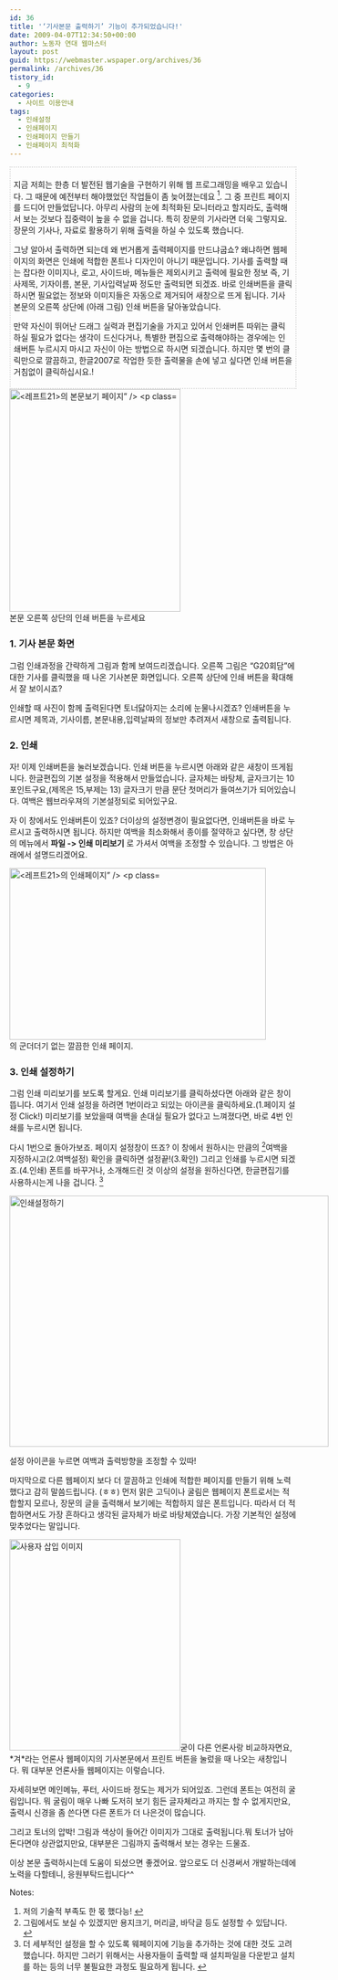 ```yaml
---
id: 36
title: '‘기사본문 출력하기’ 기능이 추가되었습니다!'
date: 2009-04-07T12:34:50+00:00
author: 노동자 연대 웹마스터
layout: post
guid: https://webmaster.wspaper.org/archives/36
permalink: /archives/36
tistory_id:
  - 9
categories:
  - 사이트 이용안내
tags:
  - 인쇄설정
  - 인쇄페이지
  - 인쇄페이지 만들기
  - 인쇄페이지 최적화
---
```

<div style="border: 2px dotted rgb(221, 221, 221); padding: 5px;">
  <p>
    지금 저희는 한층 더 발전된 웹기술을 구현하기 위해 웹 프로그래밍을 배우고 있습니다. 그 때문에 예전부터 해야했었던 작업들이 좀 늦어졌는데요 <a class="simple-footnote" title="저의 기술적 부족도 한 몫 했다능!" id="return-note-36-1" href="#note-36-1"><sup>1</sup></a>. 그 중 프린트 페이지를 드디어 만들었답니다. 아무리 사람의 눈에 최적화된 모니터라고 할지라도, 출력해서 보는 것보다 집중력이 높을 수 없을 겁니다. 특히 장문의 기사라면 더욱 그렇지요. 장문의 기사나, 자료로 활용하기 위해 출력을 하실 수 있도록 했습니다.
  </p>
  
  <p>
    그냥 알아서 출력하면 되는데 왜 번거롭게 출력페이지를 만드냐굽쇼? 왜냐하면 웹페이지의 화면은 인쇄에 적합한 폰트나 디자인이 아니기 때문입니다. 기사를 출력할 때는 잡다한 이미지나, 로고, 사이드바, 메뉴들은 제외시키고 출력에 필요한 정보 즉, 기사제목, 기자이름, 본문, 기사입력날짜 정도만 출력되면 되겠죠. 바로 인쇄버튼을 클릭하시면 필요없는 정보와 이미지들은 자동으로 제거되어 새창으로 뜨게 됩니다. 기사 본문의 오른쪽 상단에 (아래 그림) 인쇄 버튼을 달아놓았습니다.
  </p>
  
  <p>
    만약 자신이 뛰어난 드래그 실력과 편집기술을 가지고 있어서 인쇄버튼 따위는 클릭하실 필요가 없다는 생각이 드신다거나, 특별한 편집으로 출력해야하는 경우에는 인쇄버튼 누르시지 마시고 자신이 아는 방법으로 하시면 되겠습니다. 하지만 몇 번의 클릭만으로 깔끔하고, 한글2007로 작업한 듯한 출력물을 손에 넣고 싶다면 인쇄 버튼을 거침없이 클릭하십시요.!
  </p>
</div>



<div style="width: 310px" class="wp-caption alignright">
  <img src="https://webmaster.wspaper.org/wp-content/uploads/1/cfile7.uf.1163114A4D0846F51DFC67.jpg" width="300" height="390" alt="<레프트21>의 본문보기 페이지” />
  
  <p class="wp-caption-text">
    본문 오른쪽 상단의 인쇄 버튼을 누르세요
  </p>
</div>

### 1. 기사 본문 화면

그럼 인쇄과정을 간략하게 그림과 함께 보여드리겠습니다. 오른쪽 그림은 “G20회담”에 대한 기사를 클릭했을 때 나온 기사본문 화면입니다. 오른쪽 상단에 인쇄 버튼을 확대해서 잘 보이시죠?

인쇄할 때 사진이 함께 출력된다면 토너닳아지는 소리에 눈물나시겠죠? 인쇄버튼을 누르시면 제목과, 기사이름, 본문내용,입력날짜의 정보만 추려져서 새창으로 출력됩니다. 





### 2. 인쇄

자! 이제 인쇄버튼을 눌러보겠습니다. 인쇄 버튼을 누르시면 아래와 같은 새창이 뜨게됩니다. 한글편집의 기본 설정을 적용해서 만들었습니다. 글자체는 바탕체, 글자크기는 10포인트구요,(제목은 15,부제는 13) 글자크기 만큼 문단 첫머리가 들여쓰기가 되어있습니다. 여백은 웹브라우져의 기본설정되로 되어있구요. 

자 이 창에서도 인쇄버튼이 있죠? 더이상의 설정변경이 필요없다면, 인쇄버튼을 바로 누르시고 출력하시면 됩니다. 하지만 여백을 최소화해서 종이를 절약하고 싶다면, 창 상단의 메뉴에서 <span style="font-weight: bold;">파일 -> 인쇄 미리보기</span> 로 가셔서 여백을 조정할 수 있습니다. 그 방법은 아래에서 설명드리겠어요.

<div style="width: 460px" class="wp-caption aligncenter">
  <img src="https://webmaster.wspaper.org/wp-content/uploads/1/cfile6.uf.181B1F4C4D0846F541E3C4.jpg" width="450" height="301" alt="<레프트21>의 인쇄페이지” />
  
  <p class="wp-caption-text">
    의 군더더기 없는 깔끔한 인쇄 페이지.
  </p>
</div>

### 3. 인쇄 설정하기

그럼 인쇄 미리보기를 보도록 할게요. 인쇄 미리보기를 클릭하셨다면 아래와 같은 창이 뜹니다. 여기서 인쇄 설정을 하려면 1번이라고 되있는 아이콘을 클릭하세요.(1.페이지 설정 Click!) 미리보기를 보았을때 여백을 손대실 필요가 없다고 느껴졌다면, 바로 4번 인쇄를 누르시면 됩니다.

  


다시 1번으로 돌아가보죠. 페이지 설정창이 뜨죠? 이 창에서 원하시는 만큼의 [<sup>2</sup>](#note-36-2 "그림에서도 보실 수 있겠지만 용지크기, 머리글, 바닥글 등도 설정할 수 있답니다.")여백을 지정하시고(2.여백설정) 확인을 클릭하면 설정끝!(3.확인) 그리고 인쇄를 누르시면 되겠죠.(4.인쇄) 폰트를 바꾸거나, 소개해드린 것 이상의 설정을 원하신다면, 한글편집기를 사용하시는게 나을 겁니다. [<sup>3</sup>](#note-36-3 "더 세부적인 설정을 할 수 있도록 웨페이지에 기능을 추가하는 것에 대한 것도 고려했습니다. 하지만 그러기 위해서는 사용자들이 출력할 때 설치파일을 다운받고 설치를 하는 등의 너무 불필요한 과정도 필요하게 됩니다.")
  




<div style="width: 570px" class="wp-caption aligncenter">
  <img src="https://webmaster.wspaper.org/wp-content/uploads/1/cfile29.uf.121BE54C4D0846F5334491.jpg" width="560" height="440" alt="인쇄설정하기" />
  
  <p class="wp-caption-text">
    설정 아이콘을 누르면 여백과 출력방향을 조정할 수 있따!
  </p>
</div>

마지막으로 다른 웹페이지 보다 더 깔끔하고 인쇄에 적합한 페이지를 만들기 위해 노력했다고 감히 말씀드립니다. (ㅎㅎ) 먼저 맑은 고딕이나 굴림은 웹페이지 폰트로서는 적합할지 모르나, 장문의 글을 출력해서 보기에는 적합하지 않은 폰트입니다. 따라서 더 적합하면서도 가장 흔하다고 생각된 글자체가 바로 바탕체였습니다. 가장 기본적인 설정에 맞추었다는 말입니다. 



<img src="https://webmaster.wspaper.org/wp-content/uploads/1/cfile10.uf.1260EA484D0846F6254FCE.jpg" class="alignright" width="300" height="370" alt="사용자 삽입 이미지" />굳이 다른 언론사랑 비교하자면요, \*겨\*라는 언론사 웹페이지의 기사본문에서 프린트 버튼을 눌렀을 때 나오는 새창입니다. 뭐 대부분 언론사들 웹페이지는 이렇습니다.

자세히보면 메인메뉴, 푸터, 사이드바 정도는 제거가 되어있죠. 그런데 폰트는 여전히 굴림입니다. 뭐 굴림이 매우 나빠 도저히 보기 힘든 글자체라고 까지는 할 수 없게지만요, 출력시 신경을 좀 쓴다면 다른 폰트가 더 나은것이 많습니다. 

그리고 토너의 압박! 그림과 색상이 들어간 이미지가 그대로 출력됩니다.뭐 토너가 남아돈다면야 상관없지만요, 대부분은 그림까지 출력해서 보는 경우는 드물죠.

이상 본문 출력하시는데 도움이 되셨으면 좋겠어요. 앞으로도 더 신경써서 개발하는데에 노력을 다할테니, 응원부탁드립니다^^

<div class="simple-footnotes">
  <p class="notes">
    Notes:
  </p>
  
  <ol>
    <li id="note-36-1">
      저의 기술적 부족도 한 몫 했다능! <a href="#return-note-36-1">&#8617;</a>
    </li>
    <li id="note-36-2">
      그림에서도 보실 수 있겠지만 용지크기, 머리글, 바닥글 등도 설정할 수 있답니다. <a href="#return-note-36-2">&#8617;</a>
    </li>
    <li id="note-36-3">
      더 세부적인 설정을 할 수 있도록 웨페이지에 기능을 추가하는 것에 대한 것도 고려했습니다. 하지만 그러기 위해서는 사용자들이 출력할 때 설치파일을 다운받고 설치를 하는 등의 너무 불필요한 과정도 필요하게 됩니다. <a href="#return-note-36-3">&#8617;</a>
    </li>
  </ol>
</div>